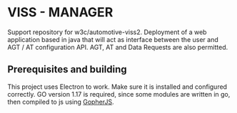# VISS - MANAGER
Support repository for w3c/automotive-viss2. 
Deployment of a web application based in java that will act as interface between the user and AGT / AT configuration API. AGT, AT and Data Requests are also permitted.

## Prerequisites and building
This project uses Electron to work. Make sure it is installed and configured correctly.
GO version 1.17 is required, since some modules are written in go, then compiled to js using <a href="https://github.com/gopherjs/gopherjs">GopherJS</a>.
